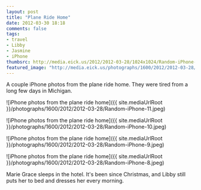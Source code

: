 ```yaml
---
layout: post
title: "Plane Ride Home"
date: 2012-03-30 18:18
comments: false
tags: 
- travel
- Libby
- Jasmine
- iPhone
thumbsrc: http://media.eick.us/2012/2012-03-28/1024x1024/Random-iPhone-11.jpeg 
featured_image: "http://media.eick.us/photographs/1600/2012/2012-03-28/Random-iPhone-11.jpeg"
---
```

A couple iPhone photos from the plane ride home.  They were tired from a long few days in Michigan.



![iPhone photos from the plane ride home]({{ site.mediaUrlRoot }}/photographs/1600/2012/2012-03-28/Random-iPhone-11.jpeg)
  




![iPhone photos from the plane ride home]({{ site.mediaUrlRoot }}/photographs/1600/2012/2012-03-28/Random-iPhone-10.jpeg)
  




![iPhone photos from the plane ride home]({{ site.mediaUrlRoot }}/photographs/1600/2012/2012-03-28/Random-iPhone-9.jpeg)
  




![iPhone photos from the plane ride home]({{ site.mediaUrlRoot }}/photographs/1600/2012/2012-03-28/Random-iPhone-8.jpeg)
  

Marie Grace sleeps in the hotel.  It's been since Christmas, and Libby still puts her to bed and dresses her every morning.